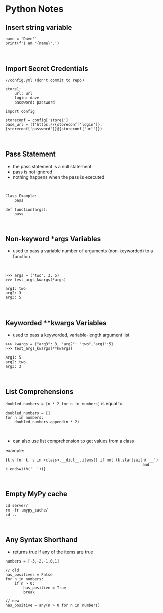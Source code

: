 
# Python Notes

## Insert string variable
```
name = 'Dave'`
print(f'I am "{name}".')
```
<br>

## Import Secret Credentials
```
//config.yml (don't commit to repo)

store1:
	url: url
	login: dave
	password: password
```
```
import config

storeconf = config['store1']
base_url = (f'https://{storeconf['login']}:{storeconf['password']}@{storeconf['url']})
```
<br>

## Pass Statement
- the pass statement is a null statement
- pass is not ignored
- nothing happens when the pass is executed

<br>

```
Class Example:
	pass
```
```
def function(args):
    pass
```
<br>

##  Non-keyword *args Variables
-  used to pass a variable number of arguments (non-keyworded) to a function
<br>

```
>>> args = ("two", 3, 5)
>>> test_args_kwargs(*args)

arg1: two
arg2: 3
arg3: 5
```
<br>

## Keyworded **kwargs Variables
- used to pass a keyworded, variable-length argument list

```
>>> kwargs = {"arg3": 3, "arg2": "two","arg1":5}
>>> test_args_kwargs(**kwargs)

arg1: 5
arg2: two
arg3: 3
```
<br>

## List Comprehensions
`doubled_numbers = [n * 2 for n in numbers]` is equal to:

```
doubled_numbers = []
for n in numbers:
    doubled_numbers.append(n * 2)
```
<br>

- can also use list comprehension to get values from a class

example:
```
{k:v for k, v in <class>.__dict__.items() if not (k.startswith('__')
                                                             and k.endswith('__'))}
```
<br>

## Empty MyPy cache
```
cd server/
rm -fr .mypy_cache/
cd ..
```
<br>

## Any Syntax Shorthand
- returns true if any of the items are true
```
numbers = [-3,-2,-1,0,1]

// old
has_positives = False
for n in numbers:
	if n > 0:
		has_positive = True
		break

// new
has_positive = any(n > 0 for n in numbers)
```
<br>
